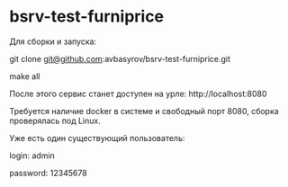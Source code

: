 # bsrv-test-furniprice

Для сборки и запуска:

git clone git@github.com:avbasyrov/bsrv-test-furniprice.git

make all


После этого сервис станет доступен на урле: http://localhost:8080


Требуется наличие docker в системе и свободный порт 8080, сборка проверялась под Linux.


Уже есть один существующий пользователь:

login: admin

password: 12345678
